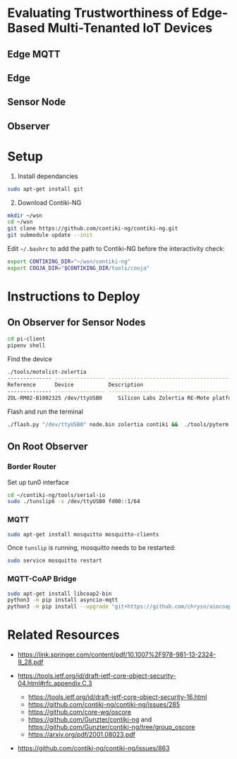 # Evaluating Trustworthiness of Edge-Based Multi-Tenanted IoT Devices


## Edge MQTT


## Edge


## Sensor Node


## Observer


# Setup

1. Install dependancies

```bash
sudo apt-get install git
```

2. Download Contiki-NG

```bash
mkdir ~/wsn
cd ~/wsn
git clone https://github.com/contiki-ng/contiki-ng.git
git submodule update --init
```

Edit `~/.bashrc` to add the path to Contiki-NG before the interactivity check:
```bash
export CONTIKING_DIR="~/wsn/contiki-ng"
export COOJA_DIR="$CONTIKING_DIR/tools/cooja"
```



# Instructions to Deploy

## On Observer for Sensor Nodes

```bash
cd pi-client
pipenv shell
```

Find the device
```bash
./tools/motelist-zolertia
-------------- ---------------- ---------------------------------------------
Reference      Device           Description
-------------- ---------------- ---------------------------------------------
ZOL-RM02-B1002325 /dev/ttyUSB0     Silicon Labs Zolertia RE-Mote platform
```

Flash and run the terminal
```bash
./flash.py "/dev/ttyUSB0" node.bin zolertia contiki &&  ./tools/pyterm -b 115200 -p /dev/ttyUSB0
```

## On Root Observer

### Border Router

Set up tun0 interface

```bash
cd ~/contiki-ng/tools/serial-io
sudo ./tunslip6 -s /dev/ttyUSB0 fd00::1/64
```

### MQTT

```bash
sudo apt-get install mosquitto mosquitto-clients
```

Once `tunslip` is running, mosquitto needs to be restarted:
```bash
sudo service mosquitto restart
```

### MQTT-CoAP Bridge

```bash
sudo apt-get install libcoap2-bin
python3 -m pip install asyncio-mqtt
python3 -m pip install --upgrade "git+https://github.com/chrysn/aiocoap#egg=aiocoap[all]"
```

# Related Resources

 - https://link.springer.com/content/pdf/10.1007%2F978-981-13-2324-9_28.pdf
 - https://tools.ietf.org/id/draft-ietf-core-object-security-04.html#rfc.appendix.C.3 
    - https://tools.ietf.org/id/draft-ietf-core-object-security-16.html
    - https://github.com/contiki-ng/contiki-ng/issues/285
    - https://github.com/core-wg/oscore
    - https://github.com/Gunzter/contiki-ng and https://github.com/Gunzter/contiki-ng/tree/group_oscore
    - https://arxiv.org/pdf/2001.08023.pdf

 - https://github.com/contiki-ng/contiki-ng/issues/863
